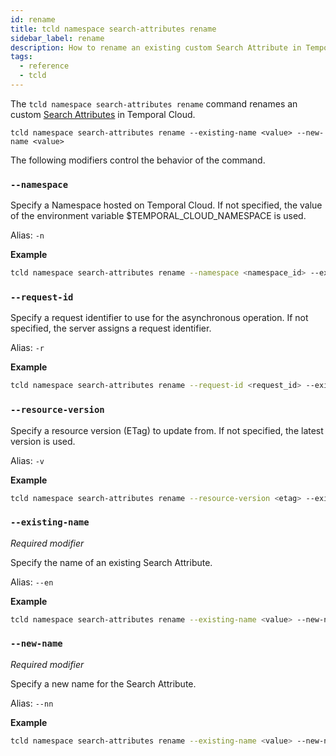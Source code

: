 ```yaml
---
id: rename
title: tcld namespace search-attributes rename
sidebar_label: rename
description: How to rename an existing custom Search Attribute in Temporal Cloud using tcld.
tags:
  - reference
  - tcld
---
```


The `tcld namespace search-attributes rename` command renames an custom [Search Attributes](/concepts/what-is-a-search-attribute) in Temporal Cloud.

`tcld namespace search-attributes rename --existing-name <value> --new-name <value>`

The following modifiers control the behavior of the command.

### `--namespace`

Specify a Namespace hosted on Temporal Cloud. If not specified, the value of the environment variable $TEMPORAL_CLOUD_NAMESPACE is used.

Alias: `-n`

**Example**

```bash
tcld namespace search-attributes rename --namespace <namespace_id> --existing-name <value> --new-name <value>
```

### `--request-id`

Specify a request identifier to use for the asynchronous operation. If not specified, the server assigns a request identifier.

Alias: `-r`

**Example**

```bash
tcld namespace search-attributes rename --request-id <request_id> --existing-name <value> --new-name <value>
```

### `--resource-version`

Specify a resource version (ETag) to update from. If not specified, the latest version is used.

Alias: `-v`

**Example**

```bash
tcld namespace search-attributes rename --resource-version <etag> --existing-name <value> --new-name <value>
```

### `--existing-name`

_Required modifier_

Specify the name of an existing Search Attribute.

Alias: `--en`

**Example**

```bash
tcld namespace search-attributes rename --existing-name <value> --new-name <value>
```

### `--new-name`

_Required modifier_

Specify a new name for the Search Attribute.

Alias: `--nn`

**Example**

```bash
tcld namespace search-attributes rename --existing-name <value> --new-name <value>
```
